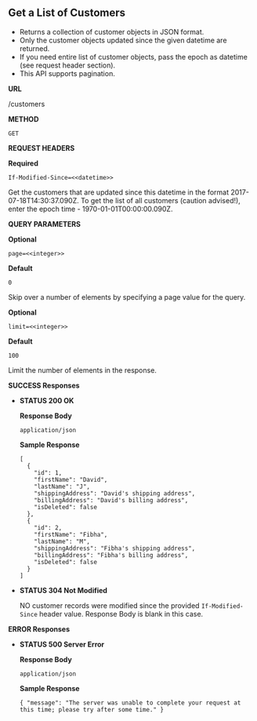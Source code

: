 **Get a List of Customers**
----
  - Returns a collection of customer objects in JSON format.
  - Only the customer objects updated since the given datetime are returned.
  - If you need entire list of customer objects, pass the epoch as datetime (see request header section).
  - This API supports pagination.

**URL**
  
  /customers

**METHOD**
  
  `GET`

**REQUEST HEADERS**
   
  **Required**
   
  `If-Modified-Since=<<datetime>>`
   
  Get the customers that are updated since this datetime in the format 2017-07-18T14:30:37.090Z. To get the list of all customers (caution advised!), enter the epoch time - 1970-01-01T00:00:00.090Z.

**QUERY PARAMETERS**
   
  **Optional**
   
  `page=<<integer>>`
   
  **Default**
   
  `0`

  Skip over a number of elements by specifying a page value for the query.

**Optional**
   
  `limit=<<integer>>`
   
  **Default**
   
  `100`
   
  Limit the number of elements in the response.
   
**SUCCESS Responses**

  * **STATUS 200 OK**
    
    **Response Body**
	
    `application/json`
    
    **Sample Response**

        [
          {
            "id": 1,
            "firstName": "David",
            "lastName": "J",
            "shippingAddress": "David's shipping address",
            "billingAddress": "David's billing address",
            "isDeleted": false
          },
          {
            "id": 2,
            "firstName": "Fibha",
            "lastName": "M",
            "shippingAddress": "Fibha's shipping address",
            "billingAddress": "Fibha's billing address",
            "isDeleted": false
          }
        ]
	
  * **STATUS 304 Not Modified**
	
    NO customer records were modified since the provided `If-Modified-Since` header value. Response Body is blank in this case.

**ERROR Responses**

  * **STATUS 500 Server Error**
    
    **Response Body**
	  
    `application/json`
    
    **Sample Response**
    
        { "message": "The server was unable to complete your request at this time; please try after some time." }
